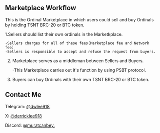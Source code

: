 ## Marketplace Workflow

This is the Ordinal Marketplace in which users could sell and buy Ordinals by holding TSNT BRC-20 or BTC token.

1.Sellers should list their own ordinals in the Marketkplace.

    -Sellers charges for all of these fees(Marketplace fee and Network fee)
    -Sellers is responsible to accept and refuse the request from buyers.

2. Marketplace serves as a middleman between Sellers and Buyers.

   -This Marketplace carries out it's function by using PSBT protocol.

3. Buyers can buy Ordinals with their own TSNT BRC-20 or BTC token.


## Contact Me

Telegram: [@dwlee918](https://t.me/@dwlee918)

X: [@derricklee918](https://x.com/derricklee918)

Discord: [@muratcanbey.](https://discordapp.com/users/348484668448047107)